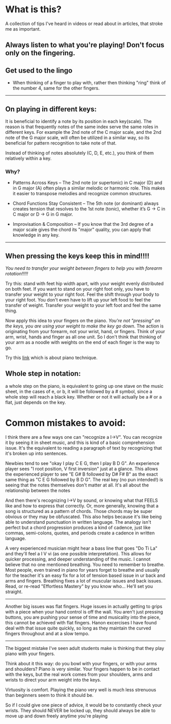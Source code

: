 # What is this?

A collection of tips I've heard in videos or read about in articles, that stroke me as important.



## Always listen to what you're playing! Don't focus only on the fingering.


## Get used to the lingo
 - When thinking of a finger to play with, rather then thinking "ring" think of the number 4, same for the other fingers.

----
## On playing in different keys:

It is beneficial to identify a note by its position in each key(scale). The reason is that frequently notes of the same index serve the same roles in different keys. For example the 2nd note of the C major scale, and the 2nd note of the G major scale, will often be utilized in a similar way, so its beneficial for pattern recognition to take note of that.

Instead of thinking of notes absolutely (C, D, E, etc.), you think of them relatively within a key.

### Why?

- Patterns Across Keys – The 2nd note (or supertonic) in C major (D) and in G major (A) often plays a similar melodic or harmonic role. This makes it easier to transpose melodies and recognize common structures.

- Chord Functions Stay Consistent – The 5th note (or dominant) always creates tension that resolves to the 1st note (tonic), whether it’s G → C in C major or D → G in G major.

- Improvisation & Composition – If you know that the 3rd degree of a major scale gives the chord its "major" quality, you can apply that knowledge in any key.

----
## When pressing the keys keep this in mind!!!!

 *You need to transfer your weight between fingers to help you with forearm rotation!!!!!*

Try this: stand with feet hip width apart, with your weight evenly distributed on both feet. If you want to stand on your right foot only, you have to transfer your weight to your right foot. Feel the shift through your body to your right foot. You don't even have to lift up your left food to feel the transfer of weight. Transfer your weight to your left foot and feel the same thing.

Now apply this idea to your fingers on the piano. *You're not "pressing" on the keys, you are using your weight to make the key go down*. The action is originating from your forearm, not your wrist, hand, or fingers. Think of your arm, wrist, hands and finger as all one unit. So I don't think that thinking of your arm as a noodle with weights on the end of each finger is the way to go. 

Try this [link](https://web.archive.org/web/20230120234937/https://www.youtube.com/playlist?list=PL753730BB176690A0) which is about piano technique.


## Whole step in notation:
 a whole step on the piano, is equivalent to going up one stave on the music sheet, in the cases of e, or b, it will be followed by a # symbol, since a whole step will reach a black key. Whether or not it will actually be a # or a flat, just depends on the key.




# Common mistakes to avoid:


I think there are a few ways one can "recognize a I->V". You can recognize it by seeing it in sheet music, and this is kind of a basic comprehension issue. It's the equivalent to reading a paragraph of text by recognizing that it's broken up into sentences.

Newbies tend to see "okay I play C E G, then I play B D G". An experience player sees "I root position, V first inversion" just at a glance. This allows the experienced player to see "E G# B followed by D# F# B" as the exact same thing as "C E G followed by B D G". The real key (no pun intended!) is seeing that the notes themselves don't matter at all. It's all about the relationship between the notes

And then there's recognizing I->V by sound, or knowing what that FEELS like and how to express that correctly. Or, more generally, knowing that a song is structured as a pattern of chords. Those chords may be super obvious or they may be obfuscated. This also helps because it's like being able to understand punctuation in written language. The analogy isn't perfect but a chord progression produces a kind of cadence, just like commas, semi-colons, quotes, and periods create a cadence in written language.

A very experienced musician might hear a bass line that goes "Do Ti La" and they'll feel a I V vi (as one possible interpretation). This allows for quicker processing, and deeper understanding of the music.
I cannot believe that no one mentioned breathing. You need to remember to breathe. Most people, even trained in piano for years forget to breathe and usually for the teacher it's an easy fix for a lot of tension based issue in ur back and arms and fingers. Breathing fixes a lot of muscular issues and back issues. Read, or re-read "Effortless Mastery" by you know who... He'll set you straight.

----
Another big issues was flat fingers. Huge issues in actually getting to grips with a piece when your hand control is off the wall. You aren't just pressing buttons, you are pushing your sense of time and musicality into the piece, this cannot be achieved with flat fingers. Hanon excercises I have found deal with that issue quite quickly, so long as they maintain the curved fingers throughout and at a slow tempo.

----
The biggest mistake I've seen adult students make is thinking that they play piano with your fingers.

Think about it this way: do you bowl with your fingers, or with your arms and shoulders? Piano is very similar. Your fingers happen to be in contact with the keys, but the real work comes from your shoulders, arms and wrists to direct your arm weight into the keys.

Virtuosity is comfort. Playing the piano very well is much less strenuous than beginners seem to think it should be.

So if I could give one piece of advice, it would be to constantly check your wrists. They should NEVER be locked up, they should always be able to move up and down freely anytime you're playing
